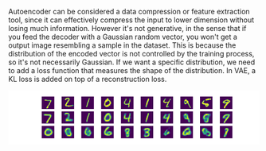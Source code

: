 <p>Autoencoder can be considered a data compression or feature extraction tool, since it can effectively compress the input to lower dimension without losing much information. However it's not generative, in the sense that if you feed the decoder with a Gaussian random vector, you won't get a output image resembling a sample in the dataset. This is because the distribution of the encoded vector is not controlled by the training process, so it's not necessarily Gaussian. If we want a specific distribution, we need to add a loss function that measures the shape of the distribution. In VAE, a KL loss is added on top of a reconstruction loss.</p>

<img src="vae_output.png"/>
